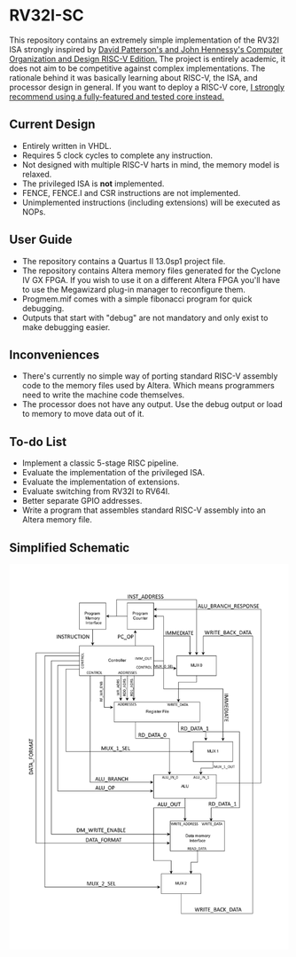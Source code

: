 # RV32I-SC
This repository contains an extremely simple implementation of the RV32I ISA strongly inspired by [David Patterson's and John Hennessy's Computer Organization and Design RISC-V Edition.](https://www.amazon.com/dp/0128122757) The project is entirely academic, it does not aim to be competitive against complex implementations. The rationale behind it was basically learning about RISC-V, the ISA, and processor design in general. If you want to deploy a RISC-V core, [I strongly recommend using a fully-featured and tested core instead.](https://github.com/riscv/riscv-wiki/wiki/RISC-V-Cores-and-SoCs)  

## Current Design
- Entirely written in VHDL.
- Requires 5 clock cycles to complete any instruction.
- Not designed with multiple RISC-V harts in mind, the memory model is relaxed.
- The privileged ISA is **not** implemented.
- FENCE, FENCE.I and CSR instructions are not implemented.
- Unimplemented instructions (including extensions) will be executed as NOPs.

## User Guide
- The repository contains a Quartus II 13.0sp1 project file.
- The repository contains Altera memory files generated for the Cyclone IV GX FPGA. If you wish to use it on a different Altera FPGA you'll have to use the Megawizard plug-in manager to reconfigure them.
- Progmem.mif comes with a simple fibonacci program for quick debugging.
- Outputs that start with "debug" are not mandatory and only exist to make debugging easier.

## Inconveniences
- There's currently no simple way of porting standard RISC-V assembly code to the memory files used by Altera. Which means programmers need to write the machine code themselves.
- The processor does not have any output. Use the debug output or load to memory to move data out of it. 

## To-do List
- Implement a classic 5-stage RISC pipeline.
- Evaluate the implementation of the privileged ISA.
- Evaluate the implementation of extensions.
- Evaluate switching from RV32I to RV64I.
- Better separate GPIO addresses.
- Write a program that assembles standard RISC-V assembly into an Altera memory file.

## Simplified Schematic
![Schematic](https://raw.githubusercontent.com/Artoriuz/RV32I-SC/master/images/schematic.png)
